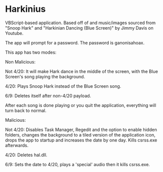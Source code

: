 # Harkinius

VBScript-based application. Based off of and music/images sourced from "Snoop Hark" and "Harkinian Dancing (Blue Screen)" by Jimmy Davis on Youtube.

The app will prompt for a password. The password is ganonisahoax.

This app has two modes:

Non Malicious:

Not 4/20: It will make Hark dance in the middle of the screen, with the Blue Screen's song playing the background.

4/20: Plays Snoop Hark instead of the Blue Screen song.

6/9: Deletes itself after non-4/20 payload.

After each song is done playing or you quit the application, everything will turn back to normal.

Malicious:

Not 4/20: Disables Task Manager, Regedit and the option to enable hidden folders, changes the background to a tiled version of the application icon, drops the app to startup and increases the date by one day. Kills csrss.exe afterwards.

4/20: Deletes hal.dll.

6/9: Sets the date to 4/20, plays a 'special' audio then it kills csrss.exe.
